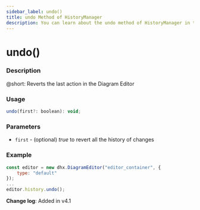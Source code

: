 ```yaml
---
sidebar_label: undo()
title: undo Method of HistoryManager
description: You can learn about the undo method of HistoryManager in the documentation of the DHTMLX JavaScript Diagram library. Browse developer guides and API reference, try out code examples and live demos, and download a free 30-day evaluation version of DHTMLX Diagram.
---
```


# undo()

### Description

@short: Reverts the last action in the Diagram Editor

### Usage

~~~jsx
undo(first?: boolean): void;
~~~

### Parameters

- `first` - (optional) *true* to revert all the history of changes 

### Example

~~~jsx {5}
const editor = new dhx.DiagramEditor("editor_container", { 
    type: "default"
});
...
editor.history.undo();
~~~

**Change log**: Added in v4.1

